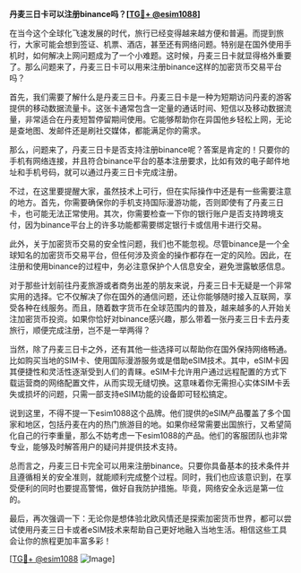 **丹麦三日卡可以注册binance吗？[[TG💪+ @esim1088](https://t.me/s/esim1088)]**

在当今这个全球化飞速发展的时代，旅行已经变得越来越方便和普遍。而提到旅行，大家可能会想到签证、机票、酒店，甚至还有网络问题。特别是在国外使用手机时，如何解决上网问题成为了一个小难题。这时候，丹麦三日卡就显得格外重要了。那么问题来了，丹麦三日卡可以用来注册binance这样的加密货币交易平台吗？

首先，我们需要了解什么是丹麦三日卡。丹麦三日卡是一种为短期访问丹麦的游客提供的移动数据流量卡。这张卡通常包含一定量的通话时间、短信以及移动数据流量，非常适合在丹麦短暂停留期间使用。它能够帮助你在异国他乡轻松上网，无论是查地图、发邮件还是刷社交媒体，都能满足你的需求。

那么，问题来了，丹麦三日卡是否支持注册binance呢？答案是肯定的！只要你的手机有网络连接，并且符合binance平台的基本注册要求，比如有效的电子邮件地址和手机号码，就可以通过丹麦三日卡完成注册。

不过，在这里要提醒大家，虽然技术上可行，但在实际操作中还是有一些需要注意的地方。首先，你需要确保你的手机支持国际漫游功能，否则即使有了丹麦三日卡，也可能无法正常使用。其次，你需要检查一下你的银行账户是否支持跨境支付，因为binance平台上的许多功能都需要绑定银行卡或信用卡进行交易。

此外，关于加密货币交易的安全性问题，我们也不能忽视。尽管binance是一个全球知名的加密货币交易平台，但任何涉及资金的操作都存在一定的风险。因此，在注册和使用binance的过程中，务必注意保护个人信息安全，避免泄露敏感信息。

对于那些计划前往丹麦旅游或者商务出差的朋友来说，丹麦三日卡无疑是一个非常实用的选择。它不仅解决了你在国外的通信问题，还让你能够随时接入互联网，享受各种在线服务。而且，随着数字货币在全球范围内的普及，越来越多的人开始关注加密货币投资。如果你恰好对binance感兴趣，那么带着一张丹麦三日卡去丹麦旅行，顺便完成注册，岂不是一举两得？

当然，除了丹麦三日卡之外，还有其他一些选择可以帮助你在国外保持网络畅通。比如购买当地的SIM卡、使用国际漫游服务或是借助eSIM技术。其中，eSIM卡因其便捷性和灵活性逐渐受到人们的青睐。eSIM卡允许用户通过远程配置的方式下载运营商的网络配置文件，从而实现无缝切换。这意味着你无需担心实体SIM卡丢失或损坏的问题，只需一部支持eSIM功能的设备即可轻松搞定。

说到这里，不得不提一下esim1088这个品牌。他们提供的eSIM产品覆盖了多个国家和地区，包括丹麦在内的热门旅游目的地。如果你经常需要出国旅行，又希望简化自己的行李重量，那么不妨考虑一下esim1088的产品。他们的客服团队也非常专业，能够及时解答用户的疑问并提供技术支持。

总而言之，丹麦三日卡完全可以用来注册binance。只要你具备基本的技术条件并且遵循相关的安全准则，就能顺利完成整个过程。同时，我们也应该意识到，在享受便利的同时也要提高警惕，做好自我防护措施。毕竟，网络安全永远是第一位的。

最后，再次强调一下：无论你是想体验北欧风情还是探索加密货币世界，都可以尝试使用丹麦三日卡或者eSIM技术来帮助自己更好地融入当地生活。相信这些工具会让你的旅程更加丰富多彩！

[[TG💪+ @esim1088](https://t.me/s/esim1088) ![Image](https://i.postimg.cc/4NQfJmqS/Snipaste-2025-05-13-00-14-12.png)]